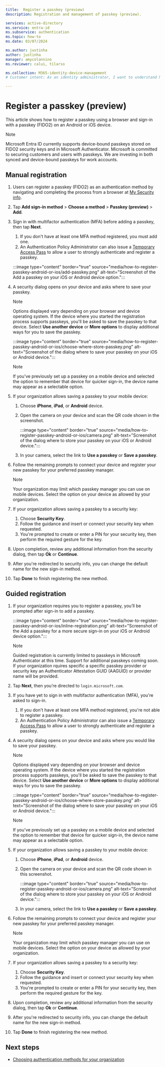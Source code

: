 ```yaml
---
title:  Register a passkey (preview)
description: Registration and management of passkey (preview).

services: active-directory
ms.service: entra-id 
ms.subservice: authentication
ms.topic: how-to
ms.date: 03/07/2024

ms.author: justinha
author: justinha
manager: amycolannino
ms.reviewer: calui, tilarso

ms.collection: M365-identity-device-management
# Customer intent: As an identity administrator, I want to understand how users will register a passkey using a browser or with a security key. 

---
```

# Register a passkey (preview)

This article shows how to register a passkey using a browser and sign-in with a passkey (FIDO2) on an Android or iOS device. 

> [!NOTE]
> Microsoft Entra ID currently supports device-bound passkeys stored on FIDO2 security keys and in Microsoft Authenticator. Microsoft is committed to securing customers and users with passkeys. We are investing in both synced and device-bound passkeys for work accounts.

## Manual registration 

1. Users can register a passkey (FIDO2) as an authentication method by navigating and completing the process from a browser at [My Security info](https://aka.ms/mysecurityinfo).
1. Tap **Add sign-in method** > **Choose a method** > **Passkey (preview)** > **Add**.
1. Sign in with multifactor authentication (MFA) before adding a passkey, then tap **Next**.
   1. If you don't have at least one MFA method registered, you must add one.
   1. An Authentication Policy Administrator can also issue a [Temporary Access Pass](howto-authentication-temporary-access-pass.md) to allow a user to strongly authenticate and register a passkey.
 
   :::image type="content" border="true" source="media/how-to-register-passkey-android-or-ios/add-passkey.png" alt-text="Screenshot of the Add a passkey on your iOS or Android device option.":::

1. A security dialog opens on your device and asks where to save your passkey. 

   > [!NOTE]
   > Options displayed vary depending on your browser and device operating system. If the device where you started the registration process supports passkeys, you'll be asked to save the passkey to that device. Select **Use another device** or **More options** to display additional ways for you to save the passkey.

      :::image type="content" border="true" source="media/how-to-register-passkey-android-or-ios/choose-where-store-passkey.png" alt-text="Screenshot of the dialog where to save your passkey on your iOS or Android device.":::
   
   > [!NOTE]
   > If you've previously set up a passkey on a mobile device and selected the option to remember that device for quicker sign-in, the device name may appear as a selectable option.

1. If your organization allows saving a passkey to your mobile device: 
   1. Choose **iPhone**, **iPad**, or **Android** device.
   1. Open the camera on your device and scan the QR code shown in the screenshot.

      :::image type="content" border="true" source="media/how-to-register-passkey-android-or-ios/camera.png" alt-text="Screenshot of the dialog where to store your passkey on your iOS or Android device.":::

   1. In your camera, select the link to **Use a passkey** or **Save a passkey**.

1. Follow the remaining prompts to connect your device and register your new passkey for your preferred passkey manager. 

   > [!NOTE]
   > Your organization may limit which passkey manager you can use on mobile devices. Select the option on your device as allowed by your organization. 

1. If your organization allows saving a passkey to a security key:
   1. Choose **Security Key**.
   1. Follow the guidance and insert or connect your security key when requested.
   1. You're prompted to create or enter a PIN for your security key, then perform the required gesture for the key.
   
1. Upon completion, review any additional information from the security dialog, then tap **Ok** or **Continue**.
1. After you're redirected to security info, you can change the default name for the new sign-in method. 
1. Tap **Done** to finish registering the new method.

## Guided registration

1. If your organization requires you to register a passkey, you’ll be prompted after sign-in to add a passkey.

   :::image type="content" border="true" source="media/how-to-register-passkey-android-or-ios/inline-registration.png" alt-text="Screenshot of the Add a passkey for a more secure sign-in on your iOS or Android device option.":::
 
   > [!NOTE]
   > Guided registration is currently limited to passkeys in Microsoft Authenticator at this time. Support for additional passkeys coming soon.
   > If your organization rquires specific a specific passkey provider or security key an Authenticator Attestation GUID (AAGUID) or provider name will be provided. 

1. Tap **Next**, then you’re directed to `login.microsoft.com`.
1. If you have yet to sign in with multifactor authentication (MFA), you're asked to sign-in.
   1. If you don't have at least one MFA method registered, you're not able to register a passkey. 
   1. An Authentication Policy Administrator can also issue a [Temporary Access Pass](howto-authentication-temporary-access-pass.md) to allow a user to strongly authenticate and register a passkey.

1. A security dialog opens on your device and asks where you would like to save your passkey. 

   > [!NOTE]
   > Options displayed vary depending on your browser and device operating system. If the device where you started the registration process supports passkeys, you'll be asked to save the passkey to that device. Select **Use another device** or **More options** to display additional ways for you to save the passkey.

      :::image type="content" border="true" source="media/how-to-register-passkey-android-or-ios/choose-where-store-passkey.png" alt-text="Screenshot of the dialog where to save your passkey on your iOS or Android device.":::
   
   > [!NOTE]
   > If you've previously set up a passkey on a mobile device and selected the option to remember that device for quicker sign-in, the device name may appear as a selectable option.

1. If your organization allows saving a passkey to your mobile device: 
   1. Choose **iPhone**, **iPad**, or **Android** device.
   1. Open the camera on your device and scan the QR code shown in this screenshot.

      :::image type="content" border="true" source="media/how-to-register-passkey-android-or-ios/camera.png" alt-text="Screenshot of the dialog where to store your passkey on your iOS or Android device.":::

   1. In your camera, select the link to **Use a passkey** or **Save a passkey**.

1. Follow the remaining prompts to connect your device and register your new passkey for your preferred passkey manager. 

   > [!NOTE]
   > Your organization may limit which passkey manager you can use on mobile devices. Select the option on your device as allowed by your organization. 

1. If your organization allows saving a passkey to a security key:
   1. Choose **Security Key**.
   2. Follow the guidance and insert or connect your security key when requested.
   3. You're prompted to create or enter a PIN for your security key, then perform the required gesture for the key.
   
1. Upon completion, review any additional information from the security dialog, then tap **Ok** or **Continue**. 
1. After you're redirected to security info, you can change the default name for the new sign-in method. 
1. Tap **Done** to finish registering the new method.

## Next steps

- [Choosing authentication methods for your organization](concept-authentication-methods.md)

